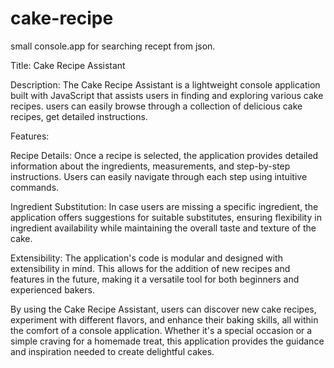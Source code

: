 # cake-recipe

small console.app for searching recept from json. 

Title: Cake Recipe Assistant

Description:
The Cake Recipe Assistant is a lightweight console application built with JavaScript that assists users in finding and exploring various cake recipes. users can easily browse through a collection of delicious cake recipes, get detailed instructions.

Features:

Recipe Details: Once a recipe is selected, the application provides detailed information about the ingredients, measurements, and step-by-step instructions. Users can easily navigate through each step using intuitive commands.

Ingredient Substitution: In case users are missing a specific ingredient, the application offers suggestions for suitable substitutes, ensuring flexibility in ingredient availability while maintaining the overall taste and texture of the cake.

Extensibility: The application's code is modular and designed with extensibility in mind. This allows for the addition of new recipes and features in the future, making it a versatile tool for both beginners and experienced bakers.

By using the Cake Recipe Assistant, users can discover new cake recipes, experiment with different flavors, and enhance their baking skills, all within the comfort of a console application. Whether it's a special occasion or a simple craving for a homemade treat, this application provides the guidance and inspiration needed to create delightful cakes.
